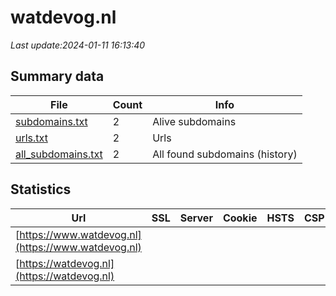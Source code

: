 # watdevog.nl
*Last update:2024-01-11 16:13:40*
## Summary data
| File       | Count | Info |
|------------|-------|------|
|[subdomains.txt](/data/watdevog/subdomains.txt)|2|Alive subdomains|
|[urls.txt](/data/watdevog/urls.txt)|2|Urls|
|[all_subdomains.txt](/data/watdevog/all_subdomains.txt)|2|All found subdomains (history)|
## Statistics
| Url | SSL | Server | Cookie | HSTS | CSP | XFO | XXP | RP | Tech |
|------------|-------|------|------|------|------|------|------|------|------|
|[https://www.watdevog.nl](https://www.watdevog.nl)| | | | | | | |:white_check_mark: |HSTS|
|[https://watdevog.nl](https://watdevog.nl)| | | | | | | |:white_check_mark: |HSTS|